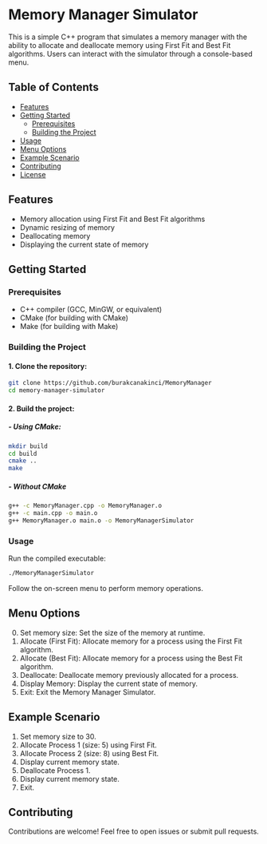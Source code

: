# Memory Manager Simulator

This is a simple C++ program that simulates a memory manager with the ability to allocate and deallocate memory using First Fit and Best Fit algorithms. Users can interact with the simulator through a console-based menu.

## Table of Contents

- [Features](#features)
- [Getting Started](#getting-started)
  - [Prerequisites](#prerequisites)
  - [Building the Project](#building-the-project)
- [Usage](#usage)
- [Menu Options](#menu-options)
- [Example Scenario](#example-scenario)
- [Contributing](#contributing)
- [License](#license)

## Features

- Memory allocation using First Fit and Best Fit algorithms
- Dynamic resizing of memory
- Deallocating memory
- Displaying the current state of memory

## Getting Started

### Prerequisites

- C++ compiler (GCC, MinGW, or equivalent)
- CMake (for building with CMake)
- Make (for building with Make)

### Building the Project

#### 1. Clone the repository:

```bash
git clone https://github.com/burakcanakinci/MemoryManager
cd memory-manager-simulator
```

#### 2. Build the project:

##### - Using CMake:
```bash
mkdir build
cd build
cmake ..
make
```

##### - Without CMake
```bash
g++ -c MemoryManager.cpp -o MemoryManager.o
g++ -c main.cpp -o main.o
g++ MemoryManager.o main.o -o MemoryManagerSimulator
```

### Usage

Run the compiled executable:

```bash
./MemoryManagerSimulator
```
Follow the on-screen menu to perform memory operations.

## Menu Options

0. Set memory size: Set the size of the memory at runtime.
1. Allocate (First Fit): Allocate memory for a process using the First Fit algorithm.
2. Allocate (Best Fit): Allocate memory for a process using the Best Fit algorithm.
3. Deallocate: Deallocate memory previously allocated for a process.
4. Display Memory: Display the current state of memory.
5. Exit: Exit the Memory Manager Simulator.
 
## Example Scenario

1. Set memory size to 30.
2. Allocate Process 1 (size: 5) using First Fit.
3. Allocate Process 2 (size: 8) using Best Fit.
4. Display current memory state.
5. Deallocate Process 1.
6. Display current memory state.
7. Exit.

## Contributing

Contributions are welcome! Feel free to open issues or submit pull requests.
